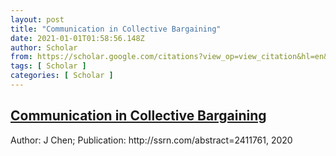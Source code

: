 ```yaml
---
layout: post
title: "Communication in Collective Bargaining"
date: 2021-01-01T01:58:56.148Z
author: Scholar
from: https://scholar.google.com/citations?view_op=view_citation&hl=en&user=LETOZHoAAAAJ&citation_for_view=LETOZHoAAAAJ:2osOgNQ5qMEC
tags: [ Scholar ]
categories: [ Scholar ]
---
```

<!--1609466336148-->
[Communication in Collective Bargaining](https://scholar.google.com/citations?view_op=view_citation&hl=en&user=LETOZHoAAAAJ&citation_for_view=LETOZHoAAAAJ:2osOgNQ5qMEC)
------

<div>
Author: J Chen; Publication: http://ssrn.com/abstract=2411761, 2020
</div>
